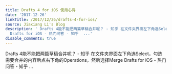 ```yaml
---
title: Drafts 4 for iOS 使用心得
date: '2017-12-26'
linkTitle: /2017/12/26/drafts-4-for-ios/
source: Jiaxiang Li's Blog
description: ' Drafts 4能不能把两篇草稿合并呢？ - 知乎 在文件夹界面左下角选Select，勾选需要合并的内容后点右下角的Operations，然后选择Merge
  Drafts for iOS - 热门问答 - 知乎  ...'
disable_comments: true
---
```

 Drafts 4能不能把两篇草稿合并呢？ - 知乎 在文件夹界面左下角选Select，勾选需要合并的内容后点右下角的Operations，然后选择Merge Drafts for iOS - 热门问答 - 知乎  ...